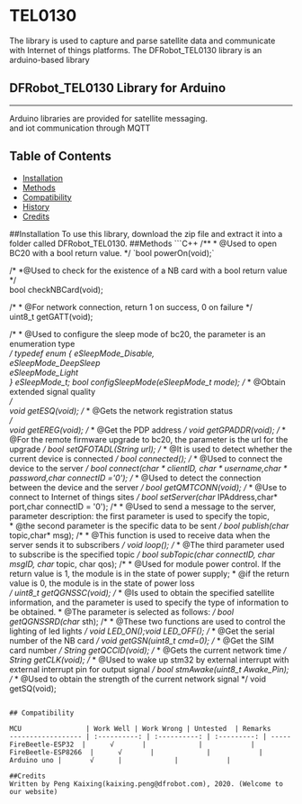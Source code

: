 # TEL0130
The library is used to capture and parse satellite data and communicate with Internet of things platforms.
The DFRobot_TEL0130 library is an arduino-based library

## DFRobot_TEL0130 Library for Arduino
---------------------------------------------------------
Arduino libraries are provided for satellite messaging. <br>
and iot communication through MQTT

## Table of Contents

* [Installation](#installation)
* [Methods](#methods)
* [Compatibility](#compatibility)
* [History](#history)
* [Credits](#credits)

<snippet>
<content>
##Installation
To use this library, download the zip file and extract it into a folder called DFRobot_TEL0130.
##Methods 
```C++
  /**
   * @Used to open BC20 with a bool return value.  
   */  
`bool powerOn(void);`  

/*
    *@Used to check for the existence of a NB card with a bool return value
    */  
  bool           checkNBCard(void);
  
/*
    * @For network connection, return 1 on success, 0 on failure
*/  
  uint8_t       getGATT(void);

/*
    * @Used to configure the sleep mode of bc20, the parameter is an enumeration type  
    */
    typedef enum {
      eSleepMode_Disable,   
      eSleepMode_DeepSleep  
      eSleepMode_Light   
    } eSleepMode_t;
  bool      configSleepMode(eSleepMode_t mode);
/*
    * @Obtain extended signal quality   
*/  
  void           getESQ(void);
/*
    * @Gets the network registration status  
*/  
  void             getEREG(void);
/*
    * @Get the PDP address
*/
  void        getGPADDR(void);
/*
    * @For the remote firmware upgrade to bc20, the parameter is the url for the upgrade
*/
  bool          setQFOTADL(String url);
/*
    * @It is used to detect whether the current device is connected
*/
  bool               connected();
/*
    * @Used to connect the device to the server
*/
  bool          connect(char * clientID, char * username,char * password,char connectID ='0');
/*
    * @Used to detect the connection between the device and the server
*/
  bool       getQMTCONN(void);
/*
    * @Use to connect to Internet of things sites
*/
  bool        setServer(char* IPAddress,char* port,char connectID = '0');
/*
    * @Used to send a message to the server, parameter description: the first parameter is used to specify the topic,   
    * @the second parameter is the specific data to be sent
*/
  bool            publish(char* topic,char* msg);
/*
    * @This function is used to receive data when the server sends it to subscribers
*/
  void              loop();
/*
    * @The third parameter used to subscribe is the specified topic
*/
  bool        subTopic(char connectID, char msgID, char* topic, char qos);
/*
    * @Used for module power control. If the return value is 1, the module is in the state of power supply; 
    * @if the return value is 0, the module is in the state of power loss    
*/
  uint8_t       getQGNSSC(void);
/*
    * @Is used to obtain the specified satellite information, and the parameter is used to specify the type of information to be obtained. 
    * @The parameter is selected as follows:
*/
  bool          getQGNSSRD(char* sth);
/*
    * @These two functions are used to control the lighting of led lights
*/
  void           LED_ON();void LED_OFF();
/*
    * @Get the serial number of the NB card
*/
  void      getGSN(uint8_t cmd=0);
/*
    * @Get the SIM card number
*/
  String          getQCCID(void);
/*
    * @Gets the current network time
*/
  String          getCLK(void);
/*
    * @Used to wake up stm32 by external interrupt with external interrupt pin for output signal
*/
  bool               stmAwake(uint8_t Awake_Pin);
/*
    * @Used to obtain the strength of the current network signal
*/
  void                getSQ(void);
```

## Compatibility

MCU                | Work Well | Work Wrong | Untested  | Remarks
------------------ | :----------: | :----------: | :---------: | -----
FireBeetle-ESP32  |      √       |             |            | 
FireBeetle-ESP8266  |      √       |             |            | 
Arduino uno |       √      |             |            | 

##Credits
Written by Peng Kaixing(kaixing.peng@dfrobot.com), 2020. (Welcome to our website)
